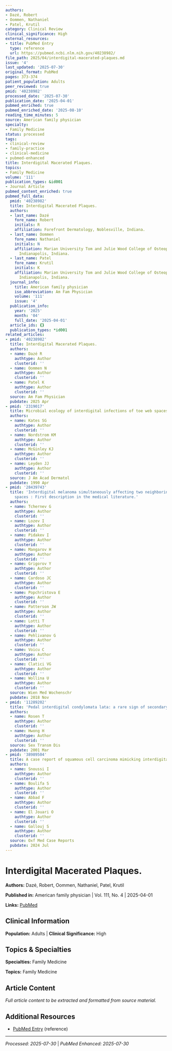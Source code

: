```yaml
---
authors:
- Dazé, Robert
- Oommen, Nathaniel
- Patel, Krutil
category: Clinical Review
clinical_significance: High
external_resources:
- title: PubMed Entry
  type: reference
  url: https://pubmed.ncbi.nlm.nih.gov/40238982/
file_path: 2025/04/interdigital-macerated-plaques.md
issue: '4'
last_updated: '2025-07-30'
original_format: PubMed
pages: 373-374
patient_population: Adults
peer_reviewed: true
pmid: '40238982'
processed_date: '2025-07-30'
publication_date: '2025-04-01'
pubmed_enriched: true
pubmed_enriched_date: '2025-08-10'
reading_time_minutes: 5
source: American family physician
specialty:
- Family Medicine
status: processed
tags:
- clinical-review
- family-practice
- clinical-medicine
- pubmed-enhanced
title: Interdigital Macerated Plaques.
topics:
- Family Medicine
volume: '111'
publication_types: &id001
- Journal Article
pubmed_content_enriched: true
pubmed_full_data:
  pmid: '40238982'
  title: Interdigital Macerated Plaques.
  authors:
  - last_name: Dazé
    fore_name: Robert
    initials: R
    affiliation: Forefront Dermatology, Noblesville, Indiana.
  - last_name: Oommen
    fore_name: Nathaniel
    initials: N
    affiliation: Marian University Tom and Julie Wood College of Osteopathic Medicine,
      Indianapolis, Indiana.
  - last_name: Patel
    fore_name: Krutil
    initials: K
    affiliation: Marian University Tom and Julie Wood College of Osteopathic Medicine,
      Indianapolis, Indiana.
  journal_info:
    title: American family physician
    iso_abbreviation: Am Fam Physician
    volume: '111'
    issue: '4'
  publication_info:
    year: '2025'
    month: '04'
    full_date: '2025-04-01'
  article_ids: {}
  publication_types: *id001
related_articles:
- pmid: '40238982'
  title: Interdigital Macerated Plaques.
  authors:
  - name: Dazé R
    authtype: Author
    clusterid: ''
  - name: Oommen N
    authtype: Author
    clusterid: ''
  - name: Patel K
    authtype: Author
    clusterid: ''
  source: Am Fam Physician
  pubdate: 2025 Apr
- pmid: '2319017'
  title: Microbial ecology of interdigital infections of toe web spaces.
  authors:
  - name: Kates SG
    authtype: Author
    clusterid: ''
  - name: Nordstrom KM
    authtype: Author
    clusterid: ''
  - name: McGinley KJ
    authtype: Author
    clusterid: ''
  - name: Leyden JJ
    authtype: Author
    clusterid: ''
  source: J Am Acad Dermatol
  pubdate: 1990 Apr
- pmid: '28439743'
  title: 'Interdigital melanoma simultaneously affecting two neighboring interdigital
    spaces : First description in the medical literature.'
  authors:
  - name: Tchernev G
    authtype: Author
    clusterid: ''
  - name: Lozev I
    authtype: Author
    clusterid: ''
  - name: Pidakev I
    authtype: Author
    clusterid: ''
  - name: Mangarov H
    authtype: Author
    clusterid: ''
  - name: Grigorov Y
    authtype: Author
    clusterid: ''
  - name: Cardoso JC
    authtype: Author
    clusterid: ''
  - name: Popchristova E
    authtype: Author
    clusterid: ''
  - name: Patterson JW
    authtype: Author
    clusterid: ''
  - name: Lotti T
    authtype: Author
    clusterid: ''
  - name: Pehlivanov G
    authtype: Author
    clusterid: ''
  - name: Voicu C
    authtype: Author
    clusterid: ''
  - name: Clatici VG
    authtype: Author
    clusterid: ''
  - name: Wollina U
    authtype: Author
    clusterid: ''
  source: Wien Med Wochenschr
  pubdate: 2018 Nov
- pmid: '11289202'
  title: 'Pedal interdigital condylomata lata: a rare sign of secondary syphilis.'
  authors:
  - name: Rosen T
    authtype: Author
    clusterid: ''
  - name: Hwong H
    authtype: Author
    clusterid: ''
  source: Sex Transm Dis
  pubdate: 2001 Mar
- pmid: '38989504'
  title: A case report of squamous cell carcinoma mimicking interdigital intertrigo.
  authors:
  - name: Snoussi I
    authtype: Author
    clusterid: ''
  - name: Boulifa S
    authtype: Author
    clusterid: ''
  - name: Abbad F
    authtype: Author
    clusterid: ''
  - name: El Jouari O
    authtype: Author
    clusterid: ''
  - name: Gallouj S
    authtype: Author
    clusterid: ''
  source: Oxf Med Case Reports
  pubdate: 2024 Jul
---
```


# Interdigital Macerated Plaques.

**Authors:** Dazé, Robert, Oommen, Nathaniel, Patel, Krutil

**Published in:** American family physician | Vol. 111, No. 4 | 2025-04-01

**Links:** [PubMed](https://pubmed.ncbi.nlm.nih.gov/40238982/)

## Clinical Information

**Population:** Adults | **Clinical Significance:** High

## Topics & Specialties

**Specialties:** Family Medicine

**Topics:** Family Medicine

## Article Content

*Full article content to be extracted and formatted from source material.*

## Additional Resources

- [PubMed Entry](https://pubmed.ncbi.nlm.nih.gov/40238982/) (reference)

---

*Processed: 2025-07-30* | *PubMed Enhanced: 2025-07-30*
